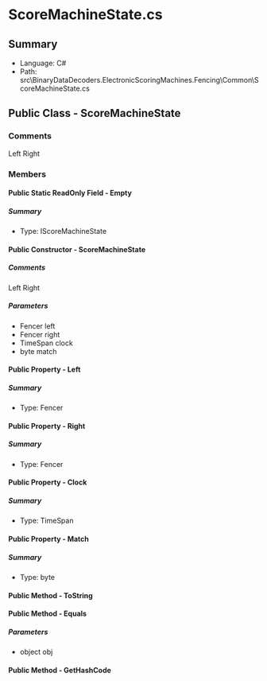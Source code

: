 ﻿# ScoreMachineState.cs

## Summary

* Language: C#
* Path: src\BinaryDataDecoders.ElectronicScoringMachines.Fencing\Common\ScoreMachineState.cs

## Public Class - ScoreMachineState

### Comments

 <summary>
 </summary>
 <paramname="left">Left</param>
 <paramname="right">Right</param>
 <paramname="clock"></param>

### Members

#### Public Static ReadOnly Field - Empty

##### Summary

 * Type: IScoreMachineState 

#### Public Constructor - ScoreMachineState

##### Comments

 <summary>
 </summary>
 <paramname="left">Left</param>
 <paramname="right">Right</param>
 <paramname="clock"></param>

#####  Parameters

 - Fencer left 
 - Fencer right 
 - TimeSpan clock 
 - byte match 

#### Public Property - Left

##### Summary

 * Type: Fencer 

#### Public Property - Right

##### Summary

 * Type: Fencer 

#### Public Property - Clock

##### Summary

 * Type: TimeSpan 

#### Public Property - Match

##### Summary

 * Type: byte 

#### Public Method - ToString


#### Public Method - Equals

#####  Parameters

 - object obj 

#### Public Method - GetHashCode


